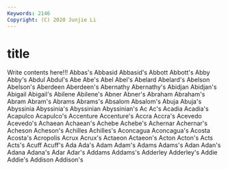 ```yaml
---
Keywords: 2146
Copyright: (C) 2020 Junjie Li
---
```


# title

Write contents here!!!
Abbas's 
Abbasid 
Abbasid's 
Abbott 
Abbott's 
Abby 
Abby's 
Abdul 
Abdul's
Abe 
Abe's 
Abel 
Abel's 
Abelard 
Abelard's 
Abelson 
Abelson's 
Aberdeen 
Aberdeen's
Abernathy 
Abernathy's 
Abidjan 
Abidjan's 
Abigail 
Abigail's 
Abilene 
Abilene's 
Abner 
Abner's
Abraham 
Abraham's 
Abram 
Abram's 
Abrams 
Abrams's 
Absalom 
Absalom's 
Abuja 
Abuja's
Abyssinia 
Abyssinia's 
Abyssinian 
Abyssinian's 
Ac 
Ac's 
Acadia 
Acadia's 
Acapulco 
Acapulco's
Accenture 
Accenture's 
Accra 
Accra's 
Acevedo 
Acevedo's 
Achaean 
Achaean's 
Achebe 
Achebe's
Achernar 
Achernar's 
Acheson 
Acheson's 
Achilles 
Achilles's 
Aconcagua 
Aconcagua's 
Acosta 
Acosta's
Acropolis 
Acrux 
Acrux's 
Actaeon 
Actaeon's 
Acton 
Acton's 
Acts 
Acts's 
Acuff
Acuff's 
Ada 
Ada's 
Adam 
Adam's 
Adams 
Adams's 
Adan 
Adan's 
Adana
Adana's 
Adar 
Adar's 
Addams 
Addams's 
Adderley 
Adderley's 
Addie 
Addie's 
Addison
Addison's 
